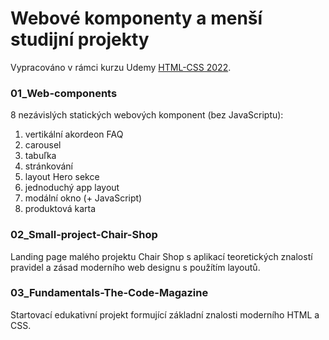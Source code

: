 # Webové komponenty a menší studijní projekty

Vypracováno v rámci kurzu Udemy [HTML-CSS 2022](https://www.udemy.com/share/101Wtc3%402xXyh4_Tvz3uX0oIdVChQ6VjEA_AeMSRN7E0eAJrRnqerkgXucqu5Qx0uC9HgUUyJA==/).

### 01_Web-components
8 nezávislých statických webových komponent (bez JavaScriptu):
1. vertikální akordeon FAQ 
2. carousel 
3. tabuľka
4. stránkování 
5. layout Hero sekce
6. jednoduchý app layout
7. modální okno (+ JavaScript)
8. produktová karta

### 02_Small-project-Chair-Shop
Landing page malého projektu Chair Shop s aplikací teoretických znalostí pravidel a zásad moderního web designu s použítím layoutů. 

### 03_Fundamentals-The-Code-Magazine
Startovací edukativní projekt formující základní znalosti moderního HTML a CSS.
